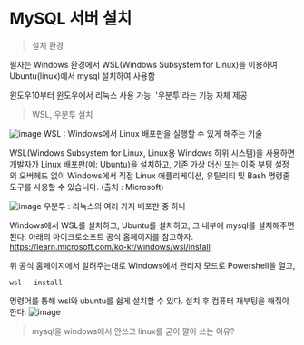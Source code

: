 # MySQL 서버 설치

> 설치 환경

필자는 Windows 환경에서 WSL(Windows Subsystem for Linux)을 이용하여 Ubuntu(linux)에서 mysql 설치하여 사용함

윈도우10부터 윈도우에서 리눅스 사용 가능.
'우분투'라는 기능 자체 제공


> WSL, 우분투 설치

![image](https://github.com/inpink/CS_Database_Study/assets/108166692/528be79c-25b0-4980-a142-59e738e6c72d)
WSL : Windows에서 Linux 배포판을 실행할 수 있게 해주는 기술

WSL(Windows Subsystem for Linux, Linux용 Windows 하위 시스템)을 사용하면 개발자가 Linux 배포판(예: Ubuntu)을 설치하고,
기존 가상 머신 또는 이중 부팅 설정의 오버헤드 없이 Windows에서 직접 Linux 애플리케이션, 유틸리티 및 Bash 명령줄 도구를 사용할 수 있습니다.
(출처 : Microsoft)

![image](https://github.com/inpink/CS_Database_Study/assets/108166692/648aca19-be4c-4a18-ade1-deb786100fee)
우분투 : 리눅스의 여러 가지 배포판 중 하나

Windows에서 WSL를 설치하고, Ubuntu를 설치하고, 그 내부에 mysql를 설치해주면 된다.
아래의 마이크로소프트 공식 홈페이지를 참고하자.
https://learn.microsoft.com/ko-kr/windows/wsl/install

위 공식 홈페이지에서 알려주는대로
Windows에서 관리자 모드로 Powershell을 열고, 
~~~
wsl --install
~~~
명령어를 통해 wsl와 ubuntu를 쉽게 설치할 수 있다. 
설치 후 컴퓨터 재부팅을 해줘야 한다. 
![image](https://github.com/inpink/CS_Database_Study/assets/108166692/cdc9b1ef-9e1a-4e8e-86be-8d5d1b2e9234)




> mysql을 windows에서 안쓰고 linux를 굳이 깔아 쓰는 이유?

